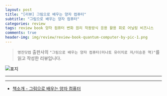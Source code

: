 ```yaml
---  
layout: post  
title: "[리뷰] 그림으로 배우는 양자 컴퓨터"  
subtitle: "그림으로 배우는 양자 컴퓨터"  
categories: review 
tags: review book 양자 컴퓨터 변화 원리 작동방식 응용 활용 회로 어닐링 비즈니스         
comments: true  
header-img: img/review/review-book-quantum-computer-by-pic-1.png
---  
```

  
> `영진닷컴` 출판사의 `"그림으로 배우는 양자 컴퓨터(미나토 유이치로 저/이승훈 역)"`를 읽고 작성한 리뷰입니다.  

![표지](https://theorydb.github.io/assets/img/review/review-book-quantum-computer-by-pic-1.png)  

---

---

* [책소개 - 그림으로 배우는 양자 컴퓨터](http://www.yes24.com/Product/Goods/103916136)


